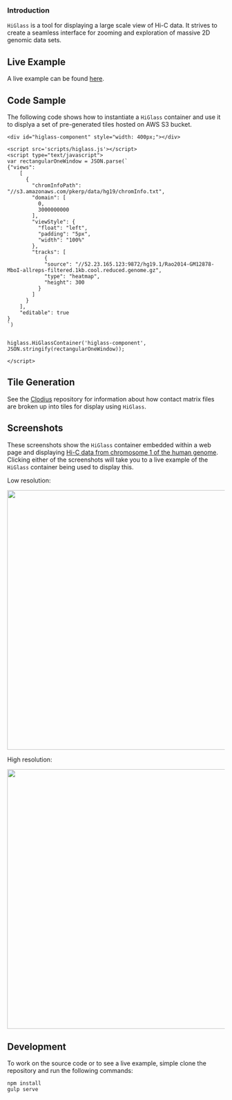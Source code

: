 ### Introduction

`HiGlass` is a tool for displaying a large scale view of Hi-C data. It strives to
create a seamless interface for zooming and exploration of massive 2D genomic
data sets.

## Live Example

A live example can be found [here](http://hms-dbmi.github.io/higlass/).

## Code Sample

The following code shows how to instantiate a `HiGlass` container and use it to displya
a set of pre-generated tiles hosted on AWS S3 bucket.

```
<div id="higlass-component" style="width: 400px;"></div>

<script src='scripts/higlass.js'></script>
<script type="text/javascript">
var rectangularOneWindow = JSON.parse(`
{"views":
    [
      {
        "chromInfoPath": "//s3.amazonaws.com/pkerp/data/hg19/chromInfo.txt",
        "domain": [
          0,
          3000000000
        ],
        "viewStyle": {
          "float": "left",
          "padding": "5px",
          "width": "100%"
        },
        "tracks": [
            {
            "source": "//52.23.165.123:9872/hg19.1/Rao2014-GM12878-MboI-allreps-filtered.1kb.cool.reduced.genome.gz",
            "type": "heatmap",
            "height": 300
          }
        ]
      }
    ],
    "editable": true
}
`)


higlass.HiGlassContainer('higlass-component', JSON.stringify(rectangularOneWindow));

</script>

```

## Tile Generation

See the [Clodius](https://github.com/hms-dbmi/clodius) repository for information about how
contact matrix files are broken up into tiles for display using `HiGlass`.

## Screenshots

These screenshots show the `HiGlass` container embedded within a web page and
displaying [Hi-C data from chromosome 1 of the human
genome](http://www.ncbi.nlm.nih.gov/geo/query/acc.cgi?acc=GSE63525).  Clicking
either of the screenshots will take you to a live example of the `HiGlass`
container being used to display this.

Low resolution:

<a href="http://hms-dbmi.github.io/higlass/"><img src="https://raw.githubusercontent.com/hms-dbmi/4DN_matrix-viewer/develop/doc/img/higlass_screenshot1.png" width=600></img></a>

High resolution:

<a href="http://hms-dbmi.github.io/higlass/"><img src="https://raw.githubusercontent.com/hms-dbmi/4DN_matrix-viewer/develop/doc/img/higlass_screenshot2.png" width=600></img></a>

## Development

To work on the source code or to see a live example, simple clone the
repository and run the following commands:

```
npm install
gulp serve
```

